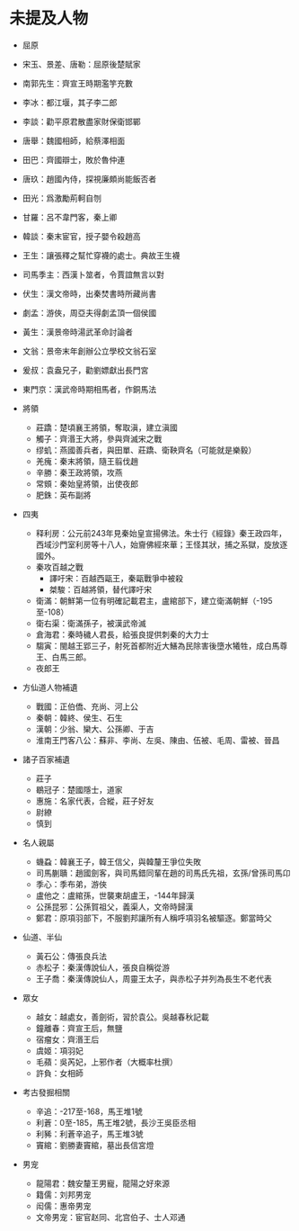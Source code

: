 # 未提及人物

- 屈原
- 宋玉、景差、唐勒：屈原後楚賦家
- 南郭先生：齊宣王時期濫竽充數
- 李冰：都江堰，其子李二郎
- 李談：勸平原君散盡家財保衛邯鄲
- 唐舉：魏國相師，給蔡澤相面
- 田巴：齊國辯士，敗於魯仲連
- 唐玖：趙國內侍，探視廉頗尚能飯否者
- 田光：爲激勵荊軻自刎
- 甘羅：呂不韋門客，秦上卿
- 韓談：秦末宦官，授子嬰令殺趙高
- 王生：讓張釋之幫忙穿襪的處士。典故王生襪
- 司馬季主：西漢卜筮者，令賈誼無言以對
- 伏生：漢文帝時，出秦焚書時所藏尚書
- 劇孟：游俠，周亞夫得劇孟頂一個侯國
- 黃生：漢景帝時湯武革命討論者
- 文翁：景帝末年創辦公立學校文翁石室
- 爰叔：袁盎兄子，勸劉嫖獻出長門宮
- 東門京：漢武帝時期相馬者，作銅馬法


- 將領
    - 莊蹻：楚頃襄王將領，奪取滇，建立滇國
    - 觸子：齊湣王大將，參與齊滅宋之戰
    - 缪虮：燕國善兵者，與田單、莊蹻、衛鞅齊名（可能就是樂毅）
    - 羌瘣：秦末將領，隨王翦伐趙
    - 辛勝：秦王政將領，攻燕
    - 常頞：秦始皇將領，出使夜郎
    - 肥銖：英布副將
- 四夷
    - 释利房：公元前243年見秦始皇宣揚佛法。朱士行《經錄》秦王政四年，西域沙門室利房等十八人，始齎佛經來華；王怪其狀，捕之系獄，旋放逐國外。
    - 秦攻百越之戰
        - 譯吁宋：百越西甌王，秦甌戰爭中被殺
        - 桀駿：百越將領，替代譯吁宋
    - 衛滿：朝鮮第一位有明確記載君主，盧綰部下，建立衛滿朝鮮（-195至-108）
    - 衛右渠：衛滿孫子，被漢武帝滅
    - 倉海君：秦時穢人君長，給張良提供刺秦的大力士
    - 騶寅：閩越王郢三子，射死首都附近大鱔為民除害後墮水犧牲，成白馬尊王、白馬三郎。
    - 夜郎王
- 方仙道人物補遺
    - 戰國：正伯僑、充尚、河上公
    - 秦朝：韓終、侯生、石生
    - 漢朝：少翁、欒大、公孫卿、于吉
    - 淮南王門客八公：蘇非、李尚、左吳、陳由、伍被、毛周、雷被、晉昌
- 諸子百家補遺
    - 莊子
    - 鶡冠子：楚國隱士，道家
    - 惠施：名家代表，合縱，莊子好友
    - 尉繚
    - 慎到
- 名人親屬
    - 蟣蝨：韓襄王子，韓王信父，與韓釐王爭位失敗
    - 司馬蒯聵：趙國劍客，與司馬錯同輩在趙的司馬氏先祖，玄孫/曾孫司馬卬
    - 季心：季布弟，游俠
    - 盧他之：盧綰孫，世襲東胡盧王，-144年歸漢
    - 公孫昆邪：公孫賀祖父，義渠人，文帝時歸漢
    - 鄭君：原項羽部下，不服劉邦讓所有人稱呼項羽名被驅逐。鄭當時父
- 仙道、半仙
    - 黃石公：傳張良兵法
    - 赤松子：秦漢傳說仙人，張良自稱從游
    - 王子喬：秦漢傳說仙人，周靈王太子，與赤松子并列為長生不老代表
- 眾女
    - 越女：越處女，善劍術，習於袁公。吳越春秋記載
    - 鐘離春：齊宣王后，無鹽
    - 宿瘤女：齊湣王后
    - 虞姬：項羽妃
    - 毛蘋：吳芮妃，上邪作者（大概率杜撰）
    - 許負：女相師
- 考古發掘相關
    - 辛追：-217至-168，馬王堆1號
    - 利蒼：0至-185，馬王堆2號，長沙王吳臣丞相
    - 利豨：利蒼辛追子，馬王堆3號
    - 竇綰：劉勝妻竇綰，墓出長信宮燈
- 男宠
    - 龍陽君：魏安釐王男寵，龍陽之好來源
    - 籍儒：刘邦男宠
    - 闳儒：惠帝男宠
    - 文帝男宠：宦官赵同、北宫伯子、士人邓通
